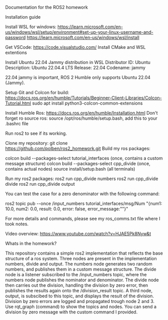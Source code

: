 Documentation for the ROS2 homework

Installation guide

Install WSL for windows: 
https://learn.microsoft.com/en-us/windows/wsl/setup/environment#set-up-your-linux-username-and-password
https://learn.microsoft.com/en-us/windows/wsl/install

Get VSCode: https://code.visualstudio.com/
Install CMake and WSL extentions

Install Ubuntu 22.04 Jammy distribution in WSL
Distributor ID: Ubuntu
Description:    Ubuntu 22.04.4 LTS
Release:        22.04
Codename:       jammy

22.04 jammy is important, ROS 2 Humble only supports Ubuntu 22.04 (Jammy).

Setup Git and Colcon for build: https://docs.ros.org/en/humble/Tutorials/Beginner-Client-Libraries/Colcon-Tutorial.html
sudo apt install python3-colcon-common-extensions

Install Humble Ros: https://docs.ros.org/en/humble/Installation.html
Don't forget ro source ros: source /opt/ros/humble/setup.bash, add this to your .bashrc file

Run ros2 to see if its working.

Clone my repository: git clone https://github.com/polben/ros2_homework.git
Build my ros packages:

colcon build --packages-select tutorial_interfaces (once, contains a custom message structure)
colcon build --packages-select cpp_divide (once, contains actual nodes)
source install/setup.bash (all terminals)

Run my ros2 packages:
	ros2 run cpp_divide numbers
	ros2 run cpp_divide divide
	ros2 run cpp_divide output

You can test the case for a zero denominator with the following command:

ros2 topic pub --once /input_numbers tutorial_interfaces/msg/Num "{num1: 10.0, num2: 0.0, result: 0.0, error: false, error_message:""}"	

For more details and commands, please see my ros_comms.txt file where I took notes.

Video overview: https://www.youtube.com/watch?v=HJAE5Pk8Nyw&t

Whats in the homework?

This repository contains a simple ros2 implementation that reflects the base structure of a ros system. Three nodes are present in the implementation numbers, divide and output.
The numbers node generates two random numbers, and publishes them in a custom message structure.
The divide node is a listener subscribed to the /input_numbers topic, where the numbers node publishes the nominator and denominator. The divide node then carries out the division, handling the division by zero error, then publishes the results again onto the /division_result topic.
A third node, output, is subscibed to this topic, and displays the result of the division. Division by zero errors are logged and propagated trough node 2 and 3. Use rqt_graph (command) to show the topics and nodes.
You can send a division by zero message with the custom command I provided.

